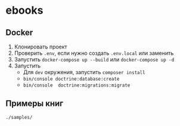 # ebooks

## Docker

1. Клонировать проект
1. Проверить `.env`, если нужно создать `.env.local` или заменить
1. Запустить `docker-compose up --build` или `docker-compose up -d`
1. Запустить
    * Для `dev` окружения, запустить `composer install`
    * `bin/console doctrine:database:create`
    * `bin/console  doctrine:migrations:migrate`
    
## Примеры книг
`./samples/`

